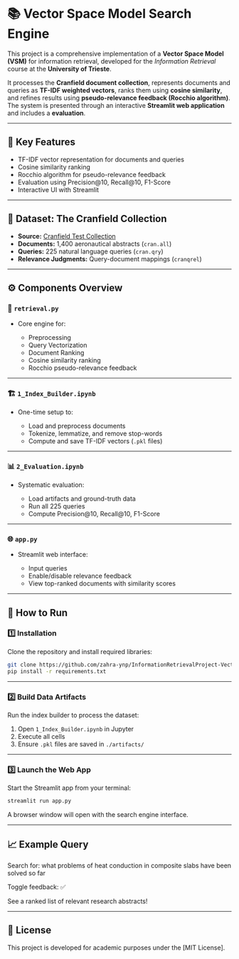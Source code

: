 # 📚 Vector Space Model Search Engine

This project is a comprehensive implementation of a **Vector Space Model (VSM)** for information retrieval, developed for the *Information Retrieval* course at the **University of Trieste**.

It processes the **Cranfield document collection**, represents documents and queries as **TF-IDF weighted vectors**, ranks them using **cosine similarity**, and refines results using **pseudo-relevance feedback (Rocchio algorithm)**. The system is presented through an interactive **Streamlit web application** and includes a  **evaluation**.

---

## 🧠 Key Features

* TF-IDF vector representation for documents and queries
* Cosine similarity ranking
* Rocchio algorithm for pseudo-relevance feedback
* Evaluation using Precision\@10, Recall\@10, F1-Score
* Interactive UI with Streamlit

---

## 📂 Dataset: The Cranfield Collection

* **Source:** [Cranfield Test Collection](http://ir.dcs.gla.ac.uk/resources/test_collections/cran/)
* **Documents:** 1,400 aeronautical abstracts (`cran.all`)
* **Queries:** 225 natural language queries (`cran.qry`)
* **Relevance Judgments:** Query-document mappings (`cranqrel`)

---

## ⚙️ Components Overview

### 🔧 `retrieval.py`

* Core engine for:

  * Preprocessing
  * Query Vectorization
  * Document Ranking
  * Cosine similarity ranking
  * Rocchio pseudo-relevance feedback

---

### 🏗️ `1_Index_Builder.ipynb`

* One-time setup to:

  * Load and preprocess documents
  * Tokenize, lemmatize, and remove stop-words
  * Compute and save TF-IDF vectors (`.pkl` files)

---

### 📊 `2_Evaluation.ipynb`

* Systematic evaluation:

  * Load artifacts and ground-truth data
  * Run all 225 queries
  * Compute Precision\@10, Recall\@10, F1-Score
    
---

### 🌐 `app.py`

* Streamlit web interface:

  * Input queries
  * Enable/disable relevance feedback
  * View top-ranked documents with similarity scores

---

## 🚀 How to Run

### 1️⃣ Installation

Clone the repository and install required libraries:

 ```bash
 git clone https://github.com/zahra-ynp/InformationRetrievalProject-VectorSpaceModel.git 
 pip install -r requirements.txt 
 ```

---

### 2️⃣ Build Data Artifacts

Run the index builder to process the dataset:

1. Open `1_Index_Builder.ipynb` in Jupyter
2. Execute all cells
3. Ensure `.pkl` files are saved in `./artifacts/`

---

### 3️⃣ Launch the Web App

Start the Streamlit app from your terminal:

```bash
streamlit run app.py
```

A browser window will open with the search engine interface.

---

## 📈 Example Query

Search for: what problems of heat conduction in composite slabs have been solved so far

Toggle feedback: ✅

See a ranked list of relevant research abstracts!

---

## 📑 License

This project is developed for academic purposes under the [MIT License].
